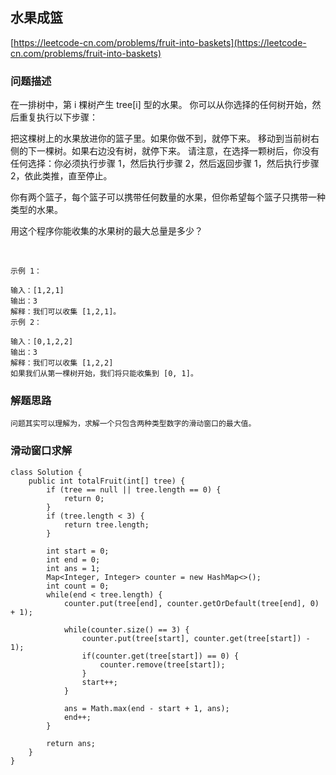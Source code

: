 ## 水果成篮
[https://leetcode-cn.com/problems/fruit-into-baskets](https://leetcode-cn.com/problems/fruit-into-baskets)

### 问题描述
在一排树中，第 i 棵树产生 tree[i] 型的水果。
你可以从你选择的任何树开始，然后重复执行以下步骤：

把这棵树上的水果放进你的篮子里。如果你做不到，就停下来。
移动到当前树右侧的下一棵树。如果右边没有树，就停下来。
请注意，在选择一颗树后，你没有任何选择：你必须执行步骤 1，然后执行步骤 2，然后返回步骤 1，然后执行步骤 2，依此类推，直至停止。

你有两个篮子，每个篮子可以携带任何数量的水果，但你希望每个篮子只携带一种类型的水果。

用这个程序你能收集的水果树的最大总量是多少？

 
```
示例 1：

输入：[1,2,1]
输出：3
解释：我们可以收集 [1,2,1]。
示例 2：

输入：[0,1,2,2]
输出：3
解释：我们可以收集 [1,2,2]
如果我们从第一棵树开始，我们将只能收集到 [0, 1]。
```

### 解题思路
```
问题其实可以理解为，求解一个只包含两种类型数字的滑动窗口的最大值。
```
### 滑动窗口求解
```
class Solution {
    public int totalFruit(int[] tree) {
        if (tree == null || tree.length == 0) {
            return 0;
        }
        if (tree.length < 3) {
            return tree.length;
        }

        int start = 0;
        int end = 0;
        int ans = 1;
        Map<Integer, Integer> counter = new HashMap<>();
        int count = 0;
        while(end < tree.length) {
            counter.put(tree[end], counter.getOrDefault(tree[end], 0) + 1);
            
            while(counter.size() == 3) {
                counter.put(tree[start], counter.get(tree[start]) - 1);
                if(counter.get(tree[start]) == 0) {
                    counter.remove(tree[start]);
                }
                start++;
            }
            
            ans = Math.max(end - start + 1, ans);
            end++;
        }

        return ans;
    }
}
```
